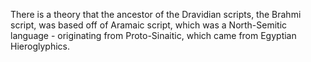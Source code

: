 There is a theory that the ancestor of the Dravidian scripts, the Brahmi script, was based off of Aramaic script, which was a North-Semitic language - originating from Proto-Sinaitic, which came from Egyptian Hieroglyphics.

